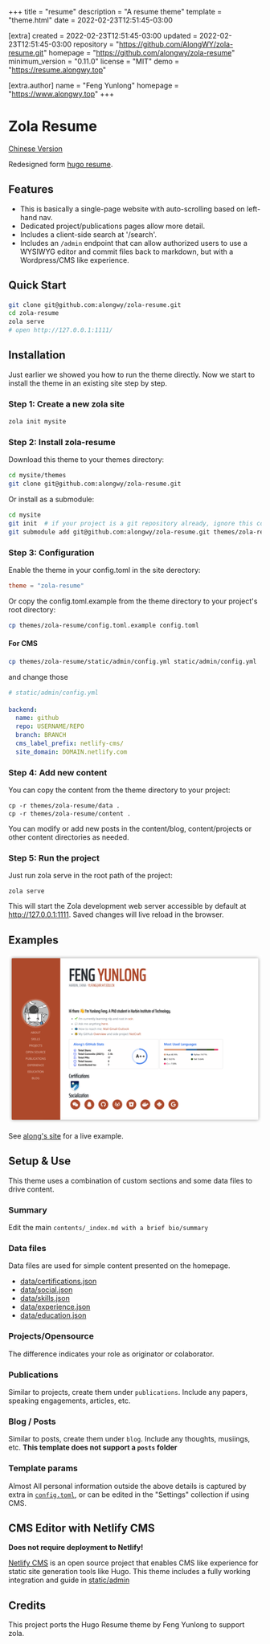 
+++
title = "resume"
description = "A resume theme"
template = "theme.html"
date = 2022-02-23T12:51:45-03:00

[extra]
created = 2022-02-23T12:51:45-03:00
updated = 2022-02-23T12:51:45-03:00
repository = "https://github.com/AlongWY/zola-resume.git"
homepage = "https://github.com/alongwy/zola-resume"
minimum_version = "0.11.0"
license = "MIT"
demo = "https://resume.alongwy.top"

[extra.author]
name = "Feng Yunlong"
homepage = "https://www.alongwy.top"
+++        

# Zola Resume

[Chinese Version](README.CN.md)

Redesigned form [hugo resume](https://github.com/eddiewebb/hugo-resume).

## Features
+ This is basically a single-page website with auto-scrolling based on left-hand nav.
+ Dedicated project/publications pages allow more detail.
+ Includes a client-side search at '/search'. 
+ Includes an `/admin` endpoint that can allow authorized users to use a WYSIWYG editor and commit files back to markdown, but with a Wordpress/CMS like experience.

## Quick Start

```bash
git clone git@github.com:alongwy/zola-resume.git
cd zola-resume
zola serve
# open http://127.0.0.1:1111/
```

## Installation
Just earlier we showed you how to run the theme directly. Now we start to install the theme in an existing site step by step.

### Step 1: Create a new zola site

```bash
zola init mysite
```

### Step 2: Install zola-resume
Download this theme to your themes directory:

```bash
cd mysite/themes
git clone git@github.com:alongwy/zola-resume.git
```

Or install as a submodule:

```bash
cd mysite
git init  # if your project is a git repository already, ignore this command
git submodule add git@github.com:alongwy/zola-resume.git themes/zola-resume
```

### Step 3: Configuration
Enable the theme in your config.toml in the site derectory:

```toml
theme = "zola-resume"
```

Or copy the config.toml.example from the theme directory to your project's root directory:

```bash
cp themes/zola-resume/config.toml.example config.toml
```

#### For CMS

```bash
cp themes/zola-resume/static/admin/config.yml static/admin/config.yml
```

and change those

```yaml
# static/admin/config.yml

backend:
  name: github
  repo: USERNAME/REPO
  branch: BRANCH
  cms_label_prefix: netlify-cms/
  site_domain: DOMAIN.netlify.com
```

### Step 4: Add new content
You can copy the content from the theme directory to your project:

```
cp -r themes/zola-resume/data .
cp -r themes/zola-resume/content .
```

You can modify or add new posts in the content/blog, content/projects or other content directories as needed.

### Step 5: Run the project
Just run zola serve in the root path of the project:

```
zola serve
```

This will start the Zola development web server accessible by default at http://127.0.0.1:1111. Saved changes will live reload in the browser.

## Examples

![screenshot](https://raw.githubusercontent.com/alongwy/zola-resume/master/screenshot.png)

See [along's site](https://resume.alongwy.top) for a live example.

## Setup & Use

This theme uses a combination of custom sections and some data files to drive content.

### Summary
Edit the main `contents/_index.md with a brief bio/summary`

### Data files
Data files are used for simple content presented on the homepage.

- [data/certifications.json](https://github.com/AlongWY/zola-resume/blob/main/data/certifications.json)
- [data/social.json](https://github.com/AlongWY/zola-resume/blob/main/data/social.json)
- [data/skills.json](https://github.com/AlongWY/zola-resume/blob/main/data/skills.json)
- [data/experience.json](https://github.com/AlongWY/zola-resume/blob/main/data/experience.json)
- [data/education.json](https://github.com/AlongWY/zola-resume/blob/main/data/education.json)

### Projects/Opensource

The difference indicates your role as originator or colaborator.

### Publications
Similar to projects, create them under `publications`. Include any papers, speaking engagements, articles, etc.

### Blog / Posts
Similar to posts, create them under `blog`. Include any thoughts, musiings, etc.
**This template does not support a `posts` folder**

### Template params

Almost All personal information outside the above details is captured by extra in [`config.toml`](https://github.com/AlongWY/zola-resume/blob/main/config.toml), or can be edited in the "Settings" collection if using CMS.

## CMS Editor with Netlify CMS
**Does not require deployment to Netlify!**

[Netlify CMS](https://www.netlifycms.org/) is an open source project that enables CMS like experience for static site generation tools like Hugo. This theme includes a fully working integration and guide in [static/admin](https://github.com/AlongWY/zola-resume/tree/main/static/admin)

## Credits

This project ports the Hugo Resume theme by Feng Yunlong to support zola.


        